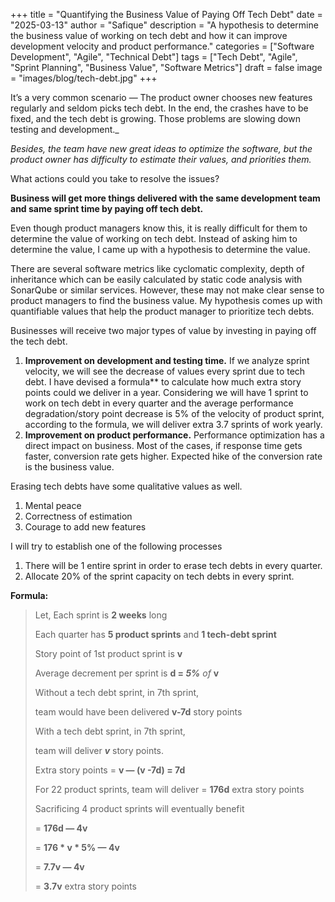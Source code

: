 +++
title = "Quantifying the Business Value of Paying Off Tech Debt"
date = "2025-03-13"
author = "Safique"
description = "A hypothesis to determine the business value of working on tech debt and how it can improve development velocity and product performance."
categories = ["Software Development", "Agile", "Technical Debt"]
tags = ["Tech Debt", "Agile", "Sprint Planning", "Business Value", "Software Metrics"]
draft = false
image = "images/blog/tech-debt.jpg"
+++


It’s a very common scenario — The product owner chooses new features regularly and seldom picks tech debt. In the end, the crashes have to be fixed, and the tech debt is growing. Those problems are slowing down testing and development._

_Besides, the team have new great ideas to optimize the software, but the product owner has difficulty to estimate their values, and priorities them._

What actions could you take to resolve the issues?

**Business will get more things delivered with the same development team and same sprint time by paying off tech debt.**

Even though product managers know this, it is really difficult for them to determine the value of working on tech debt. Instead of asking him to determine the value, I came up with a hypothesis to determine the value.

There are several software metrics like cyclomatic complexity, depth of inheritance which can be easily calculated by static code analysis with SonarQube or similar services. However, these may not make clear sense to product managers to find the business value. My hypothesis comes up with quantifiable values that help the product manager to prioritize tech debts.

Businesses will receive two major types of value by investing in paying off the tech debt.

1.  **Improvement on development and testing time.** If we analyze sprint velocity, we will see the decrease of values every sprint due to tech debt. I have devised a formula** to calculate how much extra story points could we deliver in a year. Considering we will have 1 sprint to work on tech debt in every quarter and the average performance degradation/story point decrease is 5% of the velocity of product sprint, according to the formula, we will deliver extra 3.7 sprints of work yearly.
2.  **Improvement on product performance.** Performance optimization has a direct impact on business. Most of the cases, if response time gets faster, conversion rate gets higher. Expected hike of the conversion rate is the business value.

Erasing tech debts have some qualitative values as well.

1.  Mental peace
2.  Correctness of estimation
3.  Courage to add new features

I will try to establish one of the following processes

1.  There will be 1 entire sprint in order to erase tech debts in every quarter.
2.  Allocate 20% of the sprint capacity on tech debts in every sprint.

**Formula:**
> Let, 
> Each sprint is **2 weeks** long
> 
> Each quarter has **5 product sprints** and **1 tech-debt sprint**
> 
> Story point of 1st product sprint is **v**
> 
> Average decrement per sprint is **d = _5%_** _of_ **v**
> 
> Without a tech debt sprint, in 7th sprint,
> 
> team would have been delivered **v-7d** story points
> 
> With a tech debt sprint, in 7th sprint,
> 
> team will deliver **_v_** story points.
> 
> Extra story points = **v — (v -7d) = 7d**
> 
> For 22 product sprints, team will deliver = **176d** extra story points
> 
> Sacrificing 4 product sprints will eventually benefit
> 
> = **176d — 4v**
> 
> = **176 * v * 5% — 4v**
> 
> = **7.7v — 4v**
> 
> = **3.7v** extra story points
> 

